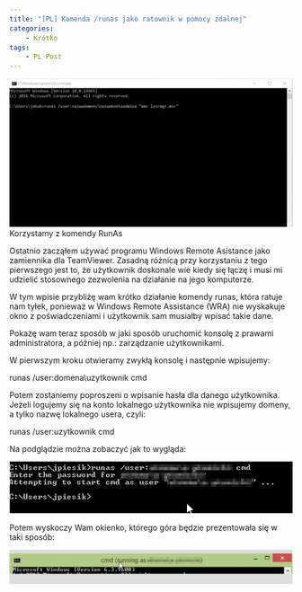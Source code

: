 ```yaml
---
title: "[PL] Komenda /runas jako ratownik w pomocy zdalnej"
categories:
    - Krótko
tags:
    - PL Post
---
```

![[PL] Komenda /runas jako ratownik w pomocy zdalnej](/assets/images/posts/komenda-runas-jako-ratownik-w-pomocy-zdalnej/top.jpg)Korzystamy z komendy RunAs

Ostatnio zacząłem używać  programu Windows Remote Asistance jako zamiennika dla TeamViewer. Zasadną różnicą przy korzystaniu z tego pierwszego jest to, że użytkownik doskonale wie kiedy się łączę i musi mi udzielić stosownego zezwolenia na działanie na jego komputerze.

W tym wpisie przybliżę wam krótko działanie komendy runas, która ratuje nam tyłek, ponieważ w Windows Remote Assistance (WRA) nie wyskakuje okno z poświadczeniami i użytkownik sam musiałby wpisać takie dane.

Pokażę wam teraz sposób w jaki sposób uruchomić konsolę z prawami administratora, a później np.: zarządzanie użytkownikami.

W pierwszym kroku otwieramy zwykłą konsolę i następnie wpisujemy:

runas /user:domena\uzytkownik cmd

Potem zostaniemy poproszeni o wpisanie hasła dla danego użytkownika. Jeżeli logujemy się na konto lokalnego użytkownika nie wpisujemy domeny, a tylko nazwę lokalnego usera, czyli:

runas /user:uzytkownik cmd

Na podglądzie można zobaczyć jak to wygląda:

![[PL] Komenda /runas jako ratownik w pomocy zdalnej](/assets/images/posts/komenda-runas-jako-ratownik-w-pomocy-zdalnej/01.png)

Potem wyskoczy Wam okienko, którego góra będzie prezentowała się w taki sposób:

![[PL] Komenda /runas jako ratownik w pomocy zdalnej](/assets/images/posts/komenda-runas-jako-ratownik-w-pomocy-zdalnej/02.png)
